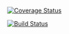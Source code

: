 
[![Coverage Status](https://coveralls.io/repos/github/rinae-hub/Software-Design-Project-Code-Grinders/badge.svg?branch=master)](https://coveralls.io/github/rinae-hub/Software-Design-Project-Code-Grinders?branch=master)


[![Build Status](https://travis-ci.org/rinae-hub/Software-Design-Project-Code-Grinders.svg?branch=master)](https://travis-ci.org/rinae-hub/Software-Design-Project-Code-Grinders) 


